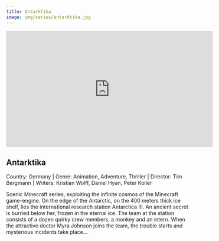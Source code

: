 ```yaml
---
title: Antarktika
image: img/series/antarktika.jpg
---
```

<iframe width="560" height="315" src="https://www.youtube.com/embed/mfLpozDB5zU?controls=1" frameborder="0" allow="accelerometer; autoplay; encrypted-media; gyroscope; picture-in-picture" allowfullscreen></iframe>

## Antarktika
Country: Germany | Genre: Animation, Adventure, Thriller | Director: Tim Bergmann | Writers: Kristian Wolff, Daniel Hyan, Peter Koller

Scenic Minecraft series, exploiting the infinite cosmos of the Minecraft game-engine. On the edge of the Antarctic, on the 400 meters thick ice shelf, lies the international research station Antarctica III. An ancient secret is burried below her, frozen in the eternal ice. The team at the station consists of a dozen quirky crew members, a monkey and an intern. When the attractive doctor Myra Johnson joins the team, the trouble starts and mysterious incidents take place...